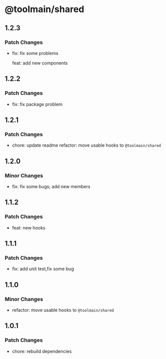 # @toolmain/shared

## 1.2.3

### Patch Changes

- fix: fix some problems

  feat: add new components

## 1.2.2

### Patch Changes

- fix: fix package problem

## 1.2.1

### Patch Changes

- chore: update readme refactor: move usable hooks to `@toolmain/shared`

## 1.2.0

### Minor Changes

- fix: fix some bugs; add new members

## 1.1.2

### Patch Changes

- feat: new hooks

## 1.1.1

### Patch Changes

- fix: add unit test,fix some bug

## 1.1.0

### Minor Changes

- refactor: move usable hooks to `@toolmain/shared`

## 1.0.1

### Patch Changes

- chore: rebuild dependencies
